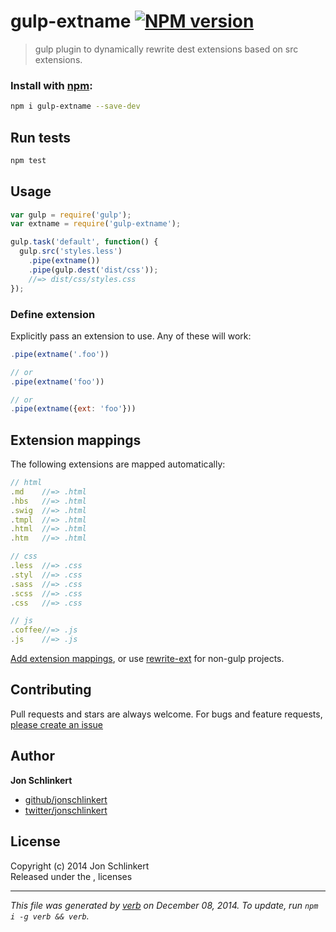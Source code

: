# gulp-extname [![NPM version](https://badge.fury.io/js/gulp-extname.svg)](http://badge.fury.io/js/gulp-extname)

> gulp plugin to dynamically rewrite dest extensions based on src extensions.

### Install with [npm](npmjs.org):

```bash
npm i gulp-extname --save-dev
```

## Run tests

```bash
npm test
```

## Usage

```js
var gulp = require('gulp');
var extname = require('gulp-extname');

gulp.task('default', function() {
  gulp.src('styles.less')
    .pipe(extname())
    .pipe(gulp.dest('dist/css'));
    //=> dist/css/styles.css
});
```

### Define extension

Explicitly pass an extension to use. Any of these will work:

```js
.pipe(extname('.foo'))

// or
.pipe(extname('foo'))

// or
.pipe(extname({ext: 'foo'}))
```

## Extension mappings

The following extensions are mapped automatically:

```js
// html
.md    //=> .html
.hbs   //=> .html
.swig  //=> .html
.tmpl  //=> .html
.html  //=> .html
.htm   //=> .html

// css
.less  //=> .css
.styl  //=> .css
.sass  //=> .css
.scss  //=> .css
.css   //=> .css

// js
.coffee//=> .js
.js    //=> .js
```

[Add extension mappings](https://github.com/jonschlinkert/ext-map), or use [rewrite-ext](https://github.com/jonschlinkert/rewrite-ext) for non-gulp projects.

## Contributing
Pull requests and stars are always welcome. For bugs and feature requests, [please create an issue](https://github.com/jonschlinkert/gulp-extname/issues)

## Author

**Jon Schlinkert**
 
+ [github/jonschlinkert](https://github.com/jonschlinkert)
+ [twitter/jonschlinkert](http://twitter.com/jonschlinkert) 

## License
Copyright (c) 2014 Jon Schlinkert  
Released under the ,  licenses

***

_This file was generated by [verb](https://github.com/assemble/verb) on December 08, 2014. To update, run `npm i -g verb && verb`._